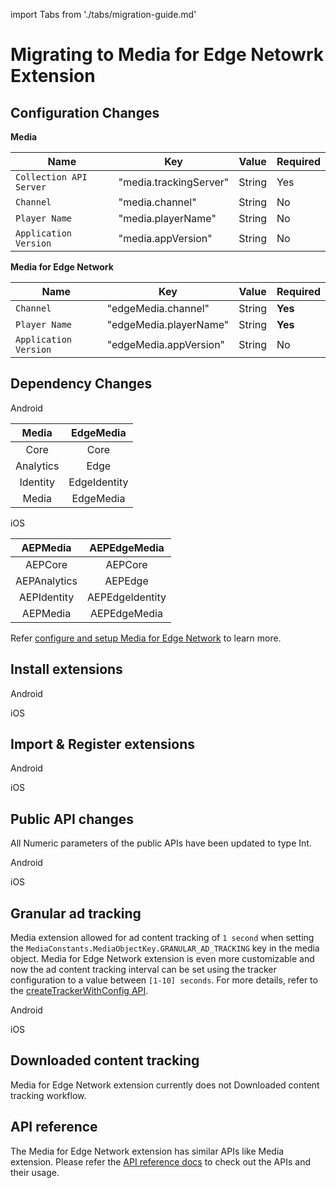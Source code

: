 import Tabs from './tabs/migration-guide.md'

# Migrating to Media for Edge Netowrk Extension

## Configuration Changes

**Media**

| Name | Key | Value | Required |
| --- | --- | --- | --- |
| `Collection API Server` | "media.trackingServer" | String | Yes |
| `Channel` | "media.channel" | String | No |
| `Player Name` | "media.playerName" | String | No |
| `Application Version` | "media.appVersion" | String | No |

**Media for Edge Network**

| Name | Key | Value | Required |
| --- | --- | --- | --- |
| `Channel` | "edgeMedia.channel" | String | **Yes** |
| `Player Name` | "edgeMedia.playerName" | String | **Yes** |
| `Application Version` | "edgeMedia.appVersion" | String | No |


## Dependency Changes

<TabsBlock orientation="horizontal" slots="heading, content" repeat="2"/>

Android

| Media | EdgeMedia |
| :---: | :---: |
| Core | Core |
| Analytics | Edge |
| Identity | EdgeIdentity |
| Media | EdgeMedia |

iOS

| AEPMedia | AEPEdgeMedia |
| :---: | :---: |
| AEPCore | AEPCore |
| AEPAnalytics | AEPEdge |
| AEPIdentity |AEPEdgeIdentity |
| AEPMedia | AEPEdgeMedia |

Refer [configure and setup Media for Edge Network](../media-for-edge-network/index.md) to learn more.


## Install extensions 

<TabsBlock orientation="horizontal" slots="heading, content" repeat="2"/>

Android

<Tabs query="platform=android&section=install-dependency"/>

iOS 

<Tabs query="platform=ios&section=install-dependency"/>


## Import & Register extensions 

<TabsBlock orientation="horizontal" slots="heading, content" repeat="2"/>

Android

<Tabs query="platform=android&section=import-dependency"/>

iOS

<Tabs query="platform=ios&section=import-dependency"/>


## Public API changes

All Numeric parameters of the public APIs have been updated to type Int.

<TabsBlock orientation="horizontal" slots="heading, content" repeat="2"/>

Android

<Tabs query="platform=android&section=api-changes"/>

iOS

<Tabs query="platform=ios&section=api-changes"/>


## Granular ad tracking

Media extension allowed for ad content tracking of `1 second` when setting the `MediaConstants.MediaObjectKey.GRANULAR_AD_TRACKING` key in the media object. Media for Edge Network extension is even more customizable and now the ad content tracking interval can be set using the tracker configuration to a value between `[1-10] seconds`. For more details, refer to the [createTrackerWithConfig API](../media-for-edge-network/api-reference.md/#createTrackerWithConfig).

<TabsBlock orientation="horizontal" slots="heading, content" repeat="2"/>

Android

<Tabs query="platform=android&section=custom-interval"/>

iOS

<Tabs query="platform=ios&section=custom-interval"/>


## Downloaded content tracking

Media for Edge Network extension currently does not Downloaded content tracking workflow. 


## API reference
The Media for Edge Network extension has similar APIs like Media extension. Please refer the [API reference docs](../media-for-edge-network/api-reference.md) to check out the APIs and their usage.
